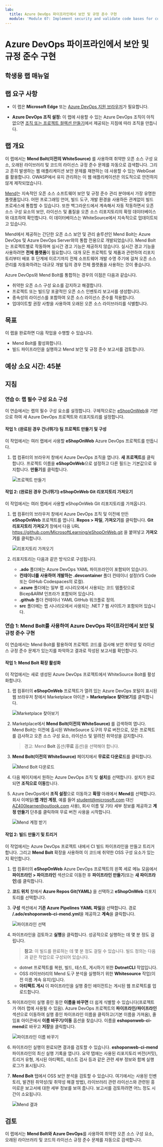 ```yaml
---
lab:
  title: Azure DevOps 파이프라인에서 보안 및 규정 준수 구현
  module: 'Module 07: Implement security and validate code bases for compliance'
---
```


# Azure DevOps 파이프라인에서 보안 및 규정 준수 구현

## 학생용 랩 매뉴얼

## 랩 요구 사항

- 이 랩은 **Microsoft Edge** 또는 [Azure DevOps 지원 브라우저](https://learn.microsoft.com/azure/devops/server/compatibility)가 필요합니다.

- **Azure DevOps 조직 설정:** 이 랩에 사용할 수 있는 Azure DevOps 조직이 아직 없으면 [조직 또는 프로젝트 컬렉션 만들기](https://learn.microsoft.com/azure/devops/organizations/accounts/create-organization)에서 제공되는 지침에 따라 조직을 만듭니다.

## 랩 개요

이 랩에서는 **Mend Bolt(이전의 WhiteSource)** 를 사용하여 취약한 오픈 소스 구성 요소, 오래된 라이브러리 및 코드의 라이선스 규정 준수 문제를 자동으로 검색합니다. 그리고 흔히 발생하는 웹 애플리케이션 보안 문제를 재현하는 데 사용할 수 있는 WebGoat를 활용합니다. OWASP에서 유지 관리하는 이 웹 애플리케이션은 의도적으로 안전하지 않게 제작되었습니다.

[Mend](https://www.mend.io/)는 지속적인 오픈 소스 소프트웨어 보안 및 규정 준수 관리 분야에서 가장 유명한 플랫폼입니다. 어떤 프로그래밍 언어, 빌드 도구, 개발 환경을 사용하든 관계없이 빌드 프로세스에 통합할 수 있습니다. 또한 백그라운드에서 계속해서 자동 작동하면서 오픈 소스 구성 요소의 보안, 라이선스 및 품질을 오픈 소스 리포지토리의 확정 데이터베이스와 대조하여 확인합니다. 이 데이터베이스는 WhiteSource에서 지속적으로 업데이트되고 있습니다.

Mend에서 제공하는 간단한 오픈 소스 보안 및 관리 솔루션인 Mend Bolt는 Azure DevOps 및 Azure DevOps Server와의 통합 전용으로 개발되었습니다. Mend Bolt는 프로젝트별로 작동하며 실시간 경고 기능은 제공하지 않습니다. 실시간 경고 기능을 사용하려면 **전체 플랫폼**이 필요합니다. 대개 모든 프로젝트 및 제품과 관련하여 리포지토리부터 배포 후 단계에 이르기까지 전체 소프트웨어 개발 수명 주기에 걸쳐 오픈 소스 관리를 자동화하려는 대규모 개발 팀의 경우 전체 플랫폼을 사용하는 것이 좋습니다.

Azure DevOps와 Mend Bolt를 통합하는 경우의 이점은 다음과 같습니다.

- 취약한 오픈 소스 구성 요소를 감지하고 해결합니다.
- 프로젝트 또는 빌드당 포괄적인 오픈 소스 인벤토리 보고서를 생성합니다.
- 종속성의 라이선스를 포함하여 오픈 소스 라이선스 준수를 적용합니다.
- 업데이트할 권장 사항을 사용하여 오래된 오픈 소스 라이브러리를 식별합니다.

## 목표

이 랩을 완료하면 다음 작업을 수행할 수 있습니다.

- Mend Bolt를 활성화합니다.
- 빌드 파이프라인을 실행하고 Mend 보안 및 규정 준수 보고서를 검토합니다.

## 예상 소요 시간: 45분

## 지침

### 연습 0: 랩 필수 구성 요소 구성

이 연습에서는 랩의 필수 구성 요소를 설정합니다. 구체적으로는 [eShopOnWeb](https://github.com/MicrosoftLearning/eShopOnWeb)을 기반으로 하여 새 Azure DevOps 프로젝트와 리포지토리를 설정합니다.

#### 작업 1: (완료된 경우 건너뛰기) 팀 프로젝트 만들기 및 구성

이 작업에서는 여러 랩에서 사용할 **eShopOnWeb** Azure DevOps 프로젝트를 만듭니다.

1. 랩 컴퓨터의 브라우저 창에서 Azure DevOps 조직을 엽니다. **새 프로젝트**를 클릭합니다. 프로젝트 이름을 **eShopOnWeb**으로 설정하고 다른 필드는 기본값으로 유지합니다. **만들기**를 클릭합니다.

    ![프로젝트 만들기](images/create-project.png)

#### 작업 2: (완료된 경우 건너뛰기) eShopOnWeb Git 리포지토리 가져오기

이 작업에서는 여러 랩에서 사용할 eShopOnWeb Git 리포지토리를 가져옵니다.

1. 랩 컴퓨터의 브라우저 창에서 Azure DevOps 조직 및 이전에 만든 **eShopOnWeb** 프로젝트를 엽니다. **Repos > 파일**, **가져오기**를 클릭합니다. **Git 리포지토리 가져오기** 창에서 다음 URL https://github.com/MicrosoftLearning/eShopOnWeb.git 을 붙여넣고 **가져오기**를 클릭합니다.

    ![리포지토리 가져오기](images/import-repo.png)

2. 리포지토리는 다음과 같은 방식으로 구성됩니다.
    - **.ado** 폴더에는 Azure DevOps YAML 파이프라인이 포함되어 있습니다.
    - **컨테이너를 사용하여 개발하는 .devcontainer** 폴더 컨테이너 설정(VS Code 또는 GitHub Codespaces의 로컬).
    - **.azure** 폴더에는 일부 랩 시나리오에서 사용되는 코드 템플릿으로 Bicep&ARM 인프라가 포함되어 있습니다.
    - **.github** 폴더 컨테이너 YAML GitHub 워크플로 정의.
    - **src** 폴더에는 랩 시나리오에서 사용되는 .NET 7 웹 사이트가 포함되어 있습니다.

### 연습 1: Mend Bolt를 사용하여 Azure DevOps 파이프라인에서 보안 및 규정 준수 구현

이 연습에서는 Mend Bolt를 활용하여 프로젝트 코드를 검사해 보안 취약성 및 라이선스 규정 준수 문제가 있는지를 파악하고 결과로 작성된 보고서를 확인합니다.

#### 작업 1: Mend Bolt 확장 활성화

이 작업에서는 새로 생성된 Azure DevOps 프로젝트에서 WhiteSource Bolt를 활성화합니다.

1. 랩 컴퓨터의 **eShopOnWeb** 프로젝트가 열려 있는 Azure DevOps 포털이 표시된 웹 브라우저 창에서 Marketplace 아이콘 > **Marketplace 찾아보기**를 클릭합니다.

    ![Marketplace 찾아보기](images/browse-marketplace.png)

2. Marketplace에서 **Mend Bolt(이전의 WhiteSource)** 를 검색하여 엽니다. Mend Bolt는 이전에 출시된 WhiteSource 도구의 무료 버전으로, 모든 프로젝트를 검사하고 오픈 소스 구성 요소, 라이선스 및 알려진 취약성을 감지합니다.

    > 경고: Mend **Bolt** 옵션(**무료** 옵션)을 선택해야 합니다.

3. **Mend Bolt(이전의 WhiteSource)** 페이지에서 **무료로 다운로드**를 클릭합니다.

    ![Mend Bolt 다운로드](images/mend-bolt.png)

4. 다음 페이지에서 원하는 Azure DevOps 조직 및 **설치**를 선택합니다. 설치가 완료되면 **조직으로 이동**합니다.

5. Azure DevOps에서 **조직 설정**으로 이동하고 **확장** 아래에서 **Mend**를 선택합니다. 회사 이메일(**랩 개인 계정**, 예를 들어 student@microsoft.com 대신 AZ400learner@outlook.com 사용), 회사 이름 및 기타 세부 정보를 제공하고 **계정 만들기** 단추를 클릭하여 무료 버전 사용을 시작합니다.

    ![Mend 계정 받기](images/mend-account.png)

#### 작업 2: 빌드 만들기 및 트리거

이 작업에서는 Azure DevOps 프로젝트 내에서 CI 빌드 파이프라인을 만들고 트리거합니다. 그리고 **Mend Bolt** 확장을 사용하여 이 코드에 취약한 OSS 구성 요소가 있는지 확인합니다.

1. 랩 컴퓨터의 **eShopOnWeb** Azure DevOps 프로젝트의 왼쪽 세로 메뉴 모음에서 **파이프라인 > 파이프라인** 섹션으로 이동한 후 **파이프라인 만들기**(또는 **새 파이프라인**)를 클릭합니다.

2. **코드 위치** 창에서 **Azure Repos Git(YAML)** 을 선택하고 **eShopOnWeb** 리포지토리를 선택합니다.

3. **구성** 섹션에서 **기존 Azure Pipelines YAML 파일**을 선택합니다. 경로 **/.ado/eshoponweb-ci-mend.yml**을 제공하고 **계속**을 클릭합니다.

    ![파이프라인 선택](images/select-pipeline.png)

4. 파이프라인을 검토하고 **실행**을 클릭합니다. 성공적으로 실행하는 데 몇 분 정도 걸립니다.
    > **참고**: 이 빌드를 완료하는 데 몇 분 정도 걸릴 수 있습니다. 빌드 정의는 다음과 같은 작업으로 구성되어 있습니다.
    - dotnet 프로젝트를 복원, 빌드, 테스트, 게시하기 위한 **DotnetCLI** 작업입니다.
    - OSS 라이브러리의 Mend 도구 분석을 실행하기 위한 **Whitesource** 작업(이전 이름 계속 유지)입니다.
    - **아티팩트 게시** 이 파이프라인을 실행 중인 에이전트는 게시된 웹 프로젝트를 업로드합니다.

5. 파이프라인이 실행 중인 동안 **이름을 바꾸면** 더 쉽게 식별할 수 있습니다(프로젝트가 여러 랩에 사용될 수 있음). Azure DevOps 프로젝트의 **파이프라인/파이프라인** 섹션으로 이동하여 실행 중인 파이프라인 이름을 클릭하고(기본 이름을 가져옴), 줄임표 아이콘에서 **이름 바꾸기/이동** 옵션을 찾습니다. 이름을 **eshoponweb-ci-mend**로 바꾸고 **저장**을 클릭합니다.

    ![파이프라인 이름 바꾸기](images/rename-pipeline.png)

6. 파이프라인 실행이 완료되면 결과를 검토할 수 있습니다. **eshoponweb-ci-mend** 파이프라인의 최신 실행 기록을 엽니다. 요약 탭에는 사용된 리포지토리 버전(커밋), 트리거 유형, 게시된 아티팩트, 테스트 검사 등과 같은 관련 세부 정보와 함께 실행 로그가 표시됩니다.

7. **Mend Bolt** 탭에서 OSS 보안 분석을 검토할 수 있습니다. 여기에서는 사용된 인벤토리, 발견된 취약성(및 취약성 해결 방법), 라이브러리 관련 라이선스와 관련된 흥미로운 보고서에 대한 세부 정보를 보여 줍니다. 보고서를 검토하려면 어느 정도 시간이 소요됩니다.

    ![Mend 결과](images/mend-results.png)

## 검토

이 랩에서는 **Mend Bolt와 Azure DevOps**를 사용하여 취약한 오픈 소스 구성 요소, 오래된 라이브러리 및 코드의 라이선스 규정 준수 문제를 자동으로 검색합니다.
